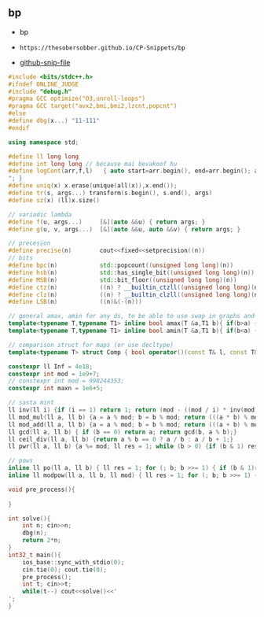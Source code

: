 
## bp

- bp
- ```
  https://thesobersobber.github.io/CP-Snippets/bp
  ```
- [github-snip-file](https://github.com/theSoberSobber/CP-Snippets/blob/main/snippets.json#L225)

```cpp
#include <bits/stdc++.h>
#ifndef ONLINE_JUDGE
#include "debug.h"
#pragma GCC optimize("O3,unroll-loops")
#pragma GCC target("avx2,bmi,bmi2,lzcnt,popcnt")
#else
#define dbg(x...) "11-111"
#endif

using namespace std;

#define ll long long
#define int long long // because mai bevakoof hu
#define logCont(arr,f,l)   { auto start=arr.begin(), end=arr.begin(); advance(start,(f)); advance(end,(l)); for(auto it=start; it!=end; it++) cout<<*it<<" "; cout<<"
"; }
#define uniq(x) x.erase(unique(all(x)),x.end());
#define tr(s, args...) transform(s.begin(), s.end(), args)
#define sz(x) (ll)x.size()

// variadic lambda
#define f(u, args...)     [&](auto &&u) { return args; }
#define g(u, v, args...)  [&](auto &&u, auto &&v) { return args; }

// precesion
#define precise(n)        cout<<fixed<<setprecision((n))
// bits
#define bpc(n)            std::popcount((unsigned long long)(n))
#define hsb(n)            std::has_single_bit((unsigned long long)(n))
#define MSB(n)            std::bit_floor((unsigned long long)(n))
#define ctz(n)            ((n) ? __builtin_ctzll((unsigned long long)(n)) : 0)
#define clz(n)            ((n) ? __builtin_clzll((unsigned long long)(n)) : 64)
#define LSB(n)            ((n)&(-(n)))

// general amax, amin for any ds, to be able to use swap in graphs and stuff
template<typename T,typename T1> inline bool amax(T &a,T1 b){ if(b>a) { a=b; return true; } return false; }
template<typename T,typename T1> inline bool amin(T &a,T1 b){ if(b<a) { a=b; return true; } return false; }

// comparison struct for maps (or use decltype)
template<typename T> struct Comp { bool operator()(const T& l, const T& r) const { return l < r; } };

constexpr ll Inf = 4e18;
constexpr int mod = 1e9+7;
// constexpr int mod = 998244353;
constexpr int maxn = 1e6+5;

// sasta mint
ll inv(ll i) {if (i == 1) return 1; return (mod - ((mod / i) * inv(mod % i)) % mod) % mod;}
ll mod_mul(ll a, ll b) {a = a % mod; b = b % mod; return (((a * b) % mod) + mod) % mod;}
ll mod_add(ll a, ll b) {a = a % mod; b = b % mod; return (((a + b) % mod) + mod) % mod;}
ll gcd(ll a, ll b) { if (b == 0) return a; return gcd(b, a % b);}
ll ceil_div(ll a, ll b) {return a % b == 0 ? a / b : a / b + 1;}
ll pwr(ll a, ll b) {a %= mod; ll res = 1; while (b > 0) {if (b & 1) res = res * a % mod; a = a * a % mod; b >>= 1;} return res;}

// pows
inline ll po(ll a, ll b) { ll res = 1; for (; b; b >>= 1) { if (b & 1)res = res * a; a = a * a; }return res; }
inline ll modpow(ll a, ll b, ll mod) { ll res = 1; for (; b; b >>= 1) { if (b & 1)res = (res * a)%mod; a = (a * a)%mod; }return res; }

void pre_process(){
    
}

int solve(){
    int n; cin>>n;
    dbg(n);
    return 2*n; 
}
int32_t main(){
    ios_base::sync_with_stdio(0);
    cin.tie(0); cout.tie(0);
    pre_process();
    int t; cin>>t;
    while(t--) cout<<solve()<<'
';
}
```
